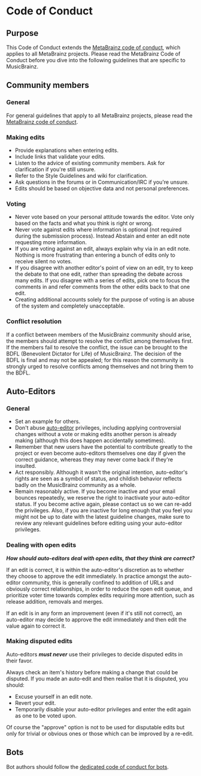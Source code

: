 # Code of Conduct

## Purpose

This Code of Conduct extends the [MetaBrainz code of conduct](https://metabrainz.org/code-of-conduct), which applies to all MetaBrainz projects. Please read the MetaBrainz Code of Conduct before you dive into the following guidelines that are specific to MusicBrainz.

## Community members

### General
   For general guidelines that apply to all MetaBrainz projects, please read the [MetaBrainz code of conduct](https://metabrainz.org/code-of-conduct).

### Making edits
- Provide explanations when entering edits.
- Include links that validate your edits.
- Listen to the advice of existing community members. Ask for clarification if you're still unsure.
- Refer to the Style Guidelines and wiki for clarification.
- Ask questions in the forums or in Communication/IRC if you're unsure.
- Edits should be based on objective data and not personal preferences.

### Voting
- Never vote based on your personal attitude towards the editor. Vote only based on the facts and what you think is right or wrong.
- Never vote against edits where information is optional (not required during the submission process). Instead Abstain and enter an edit note requesting more information.
- If you are voting against an edit, always explain why via in an edit note. Nothing is more frustrating than entering a bunch of edits only to receive silent no votes.
- If you disagree with another editor's point of view on an edit, try to keep the debate to that one edit, rather than spreading the debate across many edits. If you disagree with a series of edits, pick one to focus the comments in and refer comments from the other edits back to that one edit.
- Creating additional accounts solely for the purpose of voting is an abuse of the system and completely unacceptable.

### Conflict resolution
If a conflict between members of the MusicBrainz community should arise, the members should attempt to resolve the conflict among themselves first. If the members fail to resolve the conflict, the issue can be brought to the BDFL (Benevolent Dictator for Life) of MusicBrainz. The decision of the BDFL is final and may not be appealed; for this reason the community is strongly urged to resolve conflicts among themselves and not bring them to the BDFL.

## Auto-Editors

### General
- Set an example for others.
- Don't abuse [auto-editor](https://musicbrainz.org/doc/Editor) privileges, including applying controversial changes without a vote or making edits another person is already making (although this does happen accidentally sometimes).
- Remember that new users have the potential to contribute greatly to the project or even become auto-editors themselves one day if given the correct guidance, whereas they may never come back if they're insulted.
- Act responsibly. Although it wasn't the original intention, auto-editor's rights are seen as a symbol of status, and childish behavior reflects badly on the MusicBrainz community as a whole.
- Remain reasonably active. If you become inactive and your email bounces repeatedly, we reserve the right to inactivate your auto-editor status. If you become active again, please contact us so we can re-add the privileges. Also, if you are inactive for long enough that you feel you might not be up to date with the latest guideline changes, make sure to review any relevant guidelines before editing using your auto-editor privileges.

### Dealing with open edits
***How should auto-editors deal with open edits, that they think are correct?***

If an edit is correct, it is within the auto-editor's discretion as to whether they choose to approve the edit immediately. In practice amongst the auto-editor community, this is generally confined to addition of URLs and obviously correct relationships, in order to reduce the open edit queue, and prioritize voter time towards complex edits requiring more attention, such as release addition, removals and merges.

If an edit is in any form an improvement (even if it's still not correct), an auto-editor may decide to approve the edit immediately and then edit the value again to correct it.

### Making disputed edits
Auto-editors ***must never*** use their privileges to decide disputed edits in their favor.

Always check an item's history before making a change that could be disputed. If you made an auto-edit and then realise that it is disputed, you should:

- Excuse yourself in an edit note.
- Revert your edit.
- Temporarily disable your auto-editor privileges and enter the edit again as one to be voted upon.

Of course the "approve" option is not to be used for disputable edits but only for trivial or obvious ones or those which can be improved by a re-edit.

## Bots

Bot authors should follow the [dedicated code of conduct for bots](code_of_conduct_bots.md).

